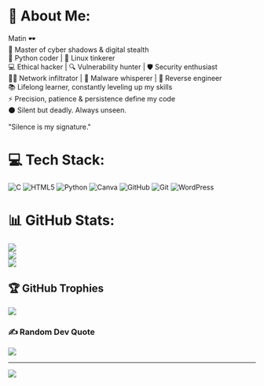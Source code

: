 # 💫 About Me:
Matin 🕶️<br>🌌 Master of cyber shadows & digital stealth<br>🐍 Python coder | 🐧 Linux tinkerer<br>💻 Ethical hacker | 🔍 Vulnerability hunter | 🛡️ Security enthusiast<br>🕵️‍♂️ Network infiltrator | 🐛 Malware whisperer | 🔧 Reverse engineer<br>📚 Lifelong learner, constantly leveling up my skills<br>⚡ Precision, patience & persistence define my code<br>🌑 Silent but deadly. Always unseen.<br><br>"Silence is my signature."


# 💻 Tech Stack:
![C](https://img.shields.io/badge/c-%2300599C.svg?style=for-the-badge&logo=c&logoColor=white) ![HTML5](https://img.shields.io/badge/html5-%23E34F26.svg?style=for-the-badge&logo=html5&logoColor=white) ![Python](https://img.shields.io/badge/python-3670A0?style=for-the-badge&logo=python&logoColor=ffdd54) ![Canva](https://img.shields.io/badge/Canva-%2300C4CC.svg?style=for-the-badge&logo=Canva&logoColor=white) ![GitHub](https://img.shields.io/badge/github-%23121011.svg?style=for-the-badge&logo=github&logoColor=white) ![Git](https://img.shields.io/badge/git-%23F05033.svg?style=for-the-badge&logo=git&logoColor=white) ![WordPress](https://img.shields.io/badge/WordPress-%23117AC9.svg?style=for-the-badge&logo=WordPress&logoColor=white)
# 📊 GitHub Stats:
![](https://github-readme-stats.vercel.app/api?username=Mating5686&theme=dark&hide_border=false&include_all_commits=false&count_private=false)<br/>
![](https://nirzak-streak-stats.vercel.app/?user=Mating5686&theme=dark&hide_border=false)<br/>
![](https://github-readme-stats.vercel.app/api/top-langs/?username=Mating5686&theme=dark&hide_border=false&include_all_commits=false&count_private=false&layout=compact)

## 🏆 GitHub Trophies
![](https://github-profile-trophy.vercel.app/?username=Mating5686&theme=radical&no-frame=false&no-bg=true&margin-w=4)

### ✍️ Random Dev Quote
![](https://quotes-github-readme.vercel.app/api?type=horizontal&theme=radical)

---
[![](https://visitcount.itsvg.in/api?id=Mating5686&icon=0&color=0)](https://visitcount.itsvg.in)

<!-- Proudly created with GPRM ( https://gprm.itsvg.in ) -->
